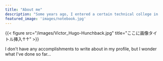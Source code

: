 ```yaml
---
title: "About me"
description: "Some years ago, I entered a certain technical college in the country of Tango. That's how I'm writing my profile here. Kosen den o seikats udeha Gadget woijit tari, pasoc onde ason dari, pasoc onde gameshi tari... sonnak otoshit eruk arasenm onchi shik igamin itsuka naind arou na."
featured_image: 'images/notebook.jpg'
---
```

{{< figure src="/images/Victor_Hugo-Hunchback.jpg" title="ここに画像タイトル挿入↑↑" >}}

 I don't have any accomplishments to write about in my profile, but I wonder what I've done so far...
